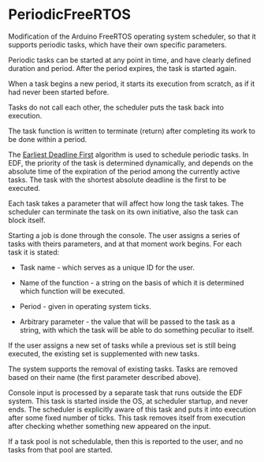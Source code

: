 # PeriodicFreeRTOS
Modification of the Arduino FreeRTOS operating system scheduler, so that it supports periodic tasks, which have their own specific parameters.

Periodic tasks can be started at any point in time, and have clearly defined duration and period. After the period expires, the task is started again.

When a task begins a new period, it starts its execution from scratch, as if it had never been started before.

Tasks do not call each other, the scheduler puts the task back into execution.

The task function is written to terminate (return) after completing its work to be done within a period.

The [Earliest Deadline First](https://en.wikipedia.org/wiki/Earliest_deadline_first_scheduling) algorithm is used to schedule periodic tasks. In EDF, the priority of the task is determined dynamically, and depends on the absolute time of the expiration of the period among the currently active tasks.
The task with the shortest absolute deadline is the first to be executed.

Each task takes a parameter that will affect how long the task takes.
The scheduler can terminate the task on its own initiative, also the task can block itself.

Starting a job is done through the console. The user assigns a series of tasks with theirs
parameters, and at that moment work begins. For each task it is stated:

- Task name - which serves as a unique ID for the user.

- Name of the function - a string on the basis of which it is determined which function will be executed.

- Period - given in operating system ticks.

- Arbitrary parameter - the value that will be passed to the task as a string, with which
   the task will be able to do something peculiar to itself.



If the user assigns a new set of tasks while a previous set is still being executed, the existing set is supplemented with new tasks.

The system supports the removal of existing tasks.
Tasks are removed based on their name (the first parameter described above).

Console input is processed by a separate task that runs outside the EDF system.
This task is started inside the OS, at scheduler startup, and never ends.
The scheduler is explicitly aware of this task and puts it into execution after some fixed number of ticks. This task removes itself from execution after checking whether something new appeared on the input.


If a task pool is not schedulable, then this is reported to the user, and no tasks from that pool are started.
